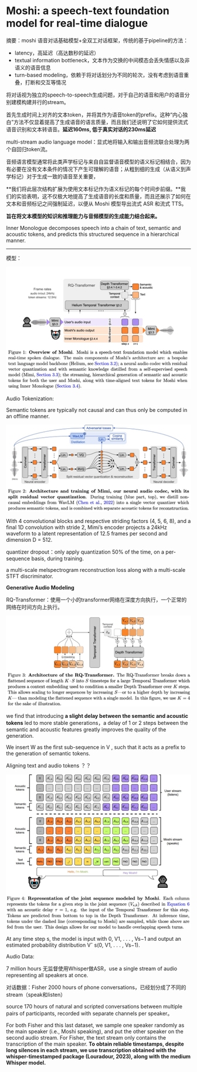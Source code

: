 # Moshi: a speech-text foundation model for real-time dialogue

摘要：moshi 语音对话基础模型+全双工对话框架，传统的基于pipeline的方法：

* latency，高延迟（高达数秒的延迟）
* textual information bottleneck，文本作为交换的中间模态会丢失情感以及非语义的语音信息
* turn-based modeling，依赖于将对话划分为不同的轮次，没有考虑到语音重叠，打断和交互等情况

将对话视为独立的speech-to-speech生成问题，对于自己的语音和用户的语音分别建模构建并行的stream。

首先生成时间上对齐的文本token，并将其作为语音token的prefix。这种“内心独白”方法不仅显着提高了生成语音的语言质量，而且我们还说明了它如何提供流式语音识别和文本转语音。**延迟160ms, 低于真实对话的230ms延迟**

multi-stream audio language model：显式地将输入和输出音频流联合处理为两个自回归token流。

音频语言模型通常将此类声学标记与来自自监督语音模型的语义标记相结合，因为有必要在没有文本条件的情况下产生可理解的语音；从粗到细的生成（从语义到声学标记）对于生成一致的语音至关重要，

**我们将此层次结构扩展为使用文本标记作为语义标记的每个时间步前缀。**我们的实验表明，这不仅极大地提高了生成语音的长度和质量，而且还展示了如何在文本和音频标记之间强制延迟，以便从 Moshi 模型导出流式 ASR 和流式 TTS。

**旨在将文本模型的知识和推理能力与音频模型的生成能力结合起来。**

Inner Monologue decomposes speech into a chain of text, semantic and acoustic tokens, and predicts this structured sequence in a hierarchical manner.

---

模型：

![image.png](assets/moshi_overview.png)

Audio Tokenization:

Semantic tokens are typically not causal and can thus only be computed in an offline manner.

![image.png](assets/moshi_mimi.png)

With 4 convolutional blocks and respective striding factors (4, 5, 6, 8), and a final 1D convolution with stride 2, Mimi’s encoder projects a 24kHz waveform to a latent representation of 12.5 frames per second and dimension D = 512.

quantizer dropout：only apply quantization 50% of the time, on a per-sequence basis, during training.

a multi-scale melspectrogram reconstruction loss along with a multi-scale STFT discriminator.

**Generative Audio Modeling**

RQ-Transformer：使用一个小的transformer网络在深度方向执行，一个正常的网络在时间方向上执行。

![image.png](assets/RQ_trans.png)

we find that introducing **a slight delay between the semantic and acoustic tokens** led to more stable generations，a delay of 1 or 2 steps between the semantic and acoustic features greatly improves the quality of the generation.

We insert W as the first sub-sequence in V , such that it acts as a prefix to the generation of semantic tokens.

Aligning text and audio tokens ？？

![image.png](assets/moshi_sequence.png)

At any time step s, the model is input with 0, V1, . . . , Vs−1 and output an estimated probability distribution Vˆ s(0, V1, . . . , Vs−1).

Audio Data:

7 million hours 无监督使用Whisper做ASR，use a single stream of audio representing all speakers at once.

对话数据：Fisher 2000 hours of phone conversations，已经划分成了不同的stream（speak和listen）

source 170 hours of natural and scripted conversations between multiple pairs of participants, recorded with separate channels per speaker。

For both Fisher and this last dataset, we sample one speaker randomly as the main speaker (i.e., Moshi speaking), and put the other speaker on the second audio stream. For Fisher, the text stream only contains the transcription of the main speaker. **To obtain reliable timestamps, despite long silences in each stream, we use transcription obtained with the whisper-timestamped package (Louradour, 2023), along with the medium Whisper model.**
